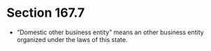 # Section 167.7

- “Domestic other business entity” means an other business entity organized under the laws of this state.